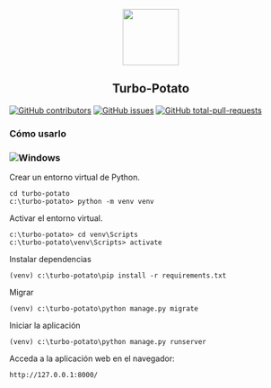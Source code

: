 
<p align="center">
 <kbd>
  <img src="https://user-images.githubusercontent.com/33908299/158191854-45c2fef1-0d19-482a-b539-f3abcd4d14fe.png" width="100" />
 </kbd>
 <h2 align="center">Turbo-Potato</h2>
</p>


 [![GitHub contributors](https://badgen.net/github/contributors/toviaferna/turbo-potato)](https://GitHub.com/toviaferna/turbo-potato/graphs/contributors/) [![GitHub issues](https://badgen.net/github/issues/toviaferna/turbo-potato/)](https://GitHub.com/toviaferna/turbo-potato/issues/) [![GitHub total-pull-requests](https://badgen.net/github/prs/toviaferna/turbo-potato/)](https://GitHub.com/toviaferna/turbo-potato/pull/)

### Cómo usarlo
### ![Windows](https://img.shields.io/badge/Windows-0078D6?style=for-the-badge&logo=windows&logoColor=white)
Crear un entorno virtual de Python.
```
cd turbo-potato
c:\turbo-potato> python -m venv venv
```
Activar el entorno virtual.
```
c:\turbo-potato> cd venv\Scripts
c:\turbo-potato\venv\Scripts> activate
```
Instalar dependencias
```
(venv) c:\turbo-potato\pip install -r requirements.txt
```
Migrar
```
(venv) c:\turbo-potato\python manage.py migrate
```
Iniciar la aplicación
```
(venv) c:\turbo-potato\python manage.py runserver
```
Acceda a la aplicación web en el navegador:
```
http://127.0.0.1:8000/
```


